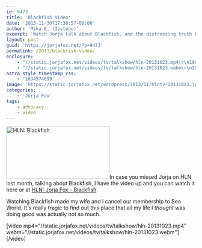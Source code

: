 ```yaml
---
id: 9473
title: 'Blackfish Video'
date: '2013-11-30T17:30:57-08:00'
author: 'Mika E. (Ipstenu)'
excerpt: 'Watch Jorja talk about Blackfish, and the distressing truth behind Sea World.'
layout: post
guid: 'https://jorjafox.net/?p=9473'
permalink: /2013/blackfish-video/
enclosure:
    - "//static.jorjafox.net/videos/tv/talkshow/hln-20131023.mp4\r\n19064231\r\nvideo/mp4\r\n"
    - "//static.jorjafox.net/videos/tv/talkshow/hln-20131023.webm\r\n25878557\r\nvideo/webm\r\n"
astra_style_timestamp_css:
    - '1634574099'
image: 'https://static.jorjafox.net/wordpress/2013/11/hlntv-20131023.jpg'
categories:
    - 'Jorja Fox'
tags:
    - advocacy
    - video
---
```


<img class="alignleft size-thumbnail wp-image-9472" src="//static.jorjafox.net/wordpress/2013/11/hlntv-20131023.jpg" alt="HLN: Blackfish" width="275" height="140" />In case you missed Jorja on HLN last month, talking about Blackfish, I have the video up and you can watch it here or at <a href="https://jorjafox.net/video/hln-jorja-fox-blackfish/">HLN: Jorja Fox - Blackfish</a>

Watching Blackfish made my wife and I cancel our membership to Sea World. It's really tragic to find out this place that all my life I <em>thought</em> was doing good was actually not so much.

[video mp4="//static.jorjafox.net/videos/tv/talkshow/hln-20131023.mp4"  webm="//static.jorjafox.net/videos/tv/talkshow/hln-20131023.webm"][/video]